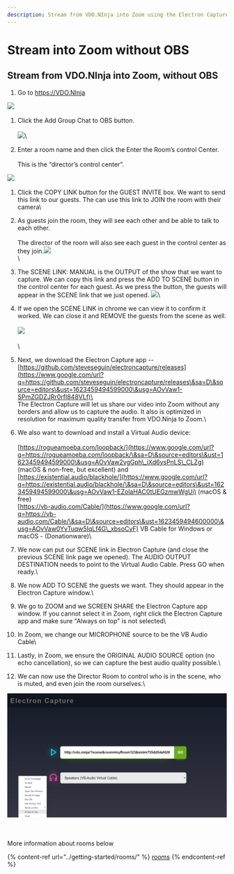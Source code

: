 ```yaml
---
description: Stream from VDO.NInja into Zoom using the Electron Capture app
---
```


# Stream into Zoom without OBS

## Stream from VDO.NInja into Zoom, without OBS <a href="#h.1qc55rh0mkw2" id="h.1qc55rh0mkw2"></a>

1. Go to https://VDO.NInja

![](https://lh6.googleusercontent.com/UoSBAlHm1MeZ7C2knumDrmoWUBicdQe9ibI-DAkYdgZXbkWTqB2q7bg-CN59ElmBGaFOn48ToyyDK7isD\_-xb9CbFJPoXU\_pTRGtLEh66Ofz1-6REd33Aar8rWgJBoGumh7yimtZ)

1. Click the Add Group Chat to OBS button.\
   \
   ![](https://lh5.googleusercontent.com/DX3XOFr3gs1h8y5pdKJ84IqGNV32IPt-M2k67CHlCCwswWxNr9Dx9-ENTgauM6yWUyj6TvGb0sjBVUup18grpDIjxkHf9QO72BLAdcbKuk8d-MYf8Q4ZQ52rTB\_h5dvJcdfLsMZs)\

2. Enter a room name and then click the Enter the Room’s control Center.\
   \
   This is the “director’s control center”.

![](https://lh3.googleusercontent.com/gCRIR6ZA-cGFcorYDDqNToLeDWfUDaADdciHs5vUaNzxFkfFNCBEIue3kUov3rjAKxxS7qE46XhRioaGFlwEHPeK1aK8sDXtIeUhWT7PqoEF5GU0Gr93MjU4denhiyfbTWbK5DV0)

1. Click the COPY LINK button for the GUEST INVITE box.  We want to send this link to our guests.  The can use this link to JOIN the room with their camera\

2. As guests join the room, they will see each other and be able to talk to each other.\
   \
   The director of the room will also see each guest in the control center as they join.![](https://lh6.googleusercontent.com/rYaZdsjT8OKKKhExrbuni455UKQve5-NefpKZzXw98FR3fQlHE8yLxrUmu4YJVX-\_XmecuRO2xPtna3C15jKda2cYYOMugf\_fFNOIyUmkUnB1mwCKefsN7Welre\_3GBYaU1TREZf)\
   \

3. The SCENE LINK: MANUAL is the OUTPUT of the show that we want to capture. We can copy this link and press the ADD TO SCENE button in the control center for each guest.  As we press the button, the guests will appear in the SCENE link that we just opened. ![](https://lh6.googleusercontent.com/zSbrbEsNNvbrJsigY-jdtYhOwrsx6q78It9iaZ3HW1rV5fN3e5GV2osRkwGzUlCpRhLi7mIBuzNRo19kYf03IDhH\_ypZYBfMhQKDR\_SCEkOXaqkyVDoxuHLHJosTI\_uZAkaG\_g7m)\

4. &#x20; If we open the SCENE LINK in chrome we can view it to confirm it worked.  We can close it and REMOVE the guests from the scene as well.\
   \
   ![](https://lh4.googleusercontent.com/cD\_KP9JvEsOEIoN677BmiJertW6yc0qfcVOLBYo-IJzxQU-xq66dm0r7g5dIWDaPPT1lpQqUg39KQ9BoDqUpcU2QVdDAZL9XgI\_mPMj6I0wTq-Y9gJuXV8FWJA\_oykgLEBoIsdlW)\
   \
   \

5. Next, we download the Electron Capture app -- [https://github.com/steveseguin/electroncapture/releases](https://www.google.com/url?q=https://github.com/steveseguin/electroncapture/releases\&sa=D\&source=editors\&ust=1623459494599000\&usg=AOvVaw1-SPmZGDZJRr0rfI848VLf)\
   \
   The Electron Capture will let us share our video into Zoom without any borders and allow us to capture the audio. It also is optimized in resolution for maximum quality transfer from VDO.Ninja to Zoom.\

6. We also want to download and install a Virtual Audio device:\
   \
   [https://rogueamoeba.com/loopback/](https://www.google.com/url?q=https://rogueamoeba.com/loopback/\&sa=D\&source=editors\&ust=1623459494599000\&usg=AOvVaw2vgGph\_iXd6ysPnLS\_CLZg) (macOS & non-free, but excellent) and [https://existential.audio/blackhole/](https://www.google.com/url?q=https://existential.audio/blackhole/\&sa=D\&source=editors\&ust=1623459494599000\&usg=AOvVaw1-EZolaHAC0tUEGzmwWgUi) (macOS & free)\
   [https://vb-audio.com/Cable/](https://www.google.com/url?q=https://vb-audio.com/Cable/\&sa=D\&source=editors\&ust=1623459494600000\&usg=AOvVaw0YvTuqw5IqLf4G\_xbsoCyF) VB Cable for Windows or macOS - (Donationware)\

7. We now can put our SCENE link in Electron Capture (and close the previous SCENE link page we opened).  The AUDIO OUTPUT DESTINATION needs to point to the Virtual Audio Cable. Press GO when ready.\

8. We now ADD TO SCENE the guests we want. They should appear in the Electron Capture window.\

9. We go to ZOOM and we SCREEN SHARE the Electron Capture app window. If you cannot select it in Zoom, right click the Electron Capture app and make sure "Always on top" is not selected\

10. In Zoom, we change our MICROPHONE source to be the VB Audio Cable\

11. Lastly, in Zoom, we ensure the ORIGINAL AUDIO SOURCE option (no echo cancellation), so we can capture the best audio quality possible.\

12. We can now use the Director Room to control who is in the scene, who is muted, and even join the room ourselves.\


![](<../.gitbook/assets/image (19).png>)

\
\
More information about rooms below

{% content-ref url="../getting-started/rooms/" %}
[rooms](../getting-started/rooms/)
{% endcontent-ref %}

